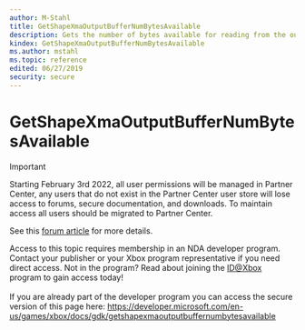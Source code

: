 ```yaml
---
author: M-Stahl
title: GetShapeXmaOutputBufferNumBytesAvailable
description: Gets the number of bytes available for reading from the output buffer.
kindex: GetShapeXmaOutputBufferNumBytesAvailable
ms.author: mstahl
ms.topic: reference
edited: 06/27/2019
security: secure
---
```


# GetShapeXmaOutputBufferNumBytesAvailable
> [!IMPORTANT]
> Starting February 3rd 2022, all user permissions will be managed in Partner Center, any users that do not exist in the Partner Center user store will lose access to forums, secure documentation, and downloads. To maintain access all users should be migrated to Partner Center. <p></p>See this <a href="https://forums.xboxlive.com/articles/132187/breaking-change-user-access-for-forums-secure-docu.html">forum article</a> for more details.  

 Access to this topic requires membership in an NDA developer program. Contact your publisher or your Xbox program representative if you need direct access. Not in the program? Read about joining the <a href="https://www.xbox.com/Developers/id">ID@Xbox</a> program to gain access today!  <br/><br/>If you are already part of the developer program you can access the secure version of this page here: <a target="_blank" href="https://developer.microsoft.com/en-us/games/xbox/docs/gdk/getshapexmaoutputbuffernumbytesavailable">https://developer.microsoft.com/en-us/games/xbox/docs/gdk/getshapexmaoutputbuffernumbytesavailable</a>